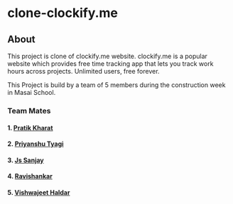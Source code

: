 # clone-clockify.me
## About
This project is clone of clockify.me website. clockify.me is a popular website which provides free time tracking app that lets you track work hours across projects. Unlimited users, free forever.

This Project is build by a team of 5 members during the construction week in Masai School.

### Team Mates
#### 1. [Pratik Kharat](https://github.com/pkharat29)
#### 2. [Priyanshu Tyagi](https://github.com/priyanshu-tyagi)
#### 3. [Js Sanjay](https://github.com/sanj1997)
#### 4. [Ravishankar](https://github.com/ravipandeydu)
#### 5. [Vishwajeet Haldar](https://github.com/vishwajeethaldar)

